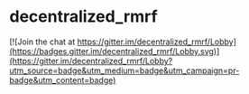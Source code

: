 # decentralized_rmrf

[![Join the chat at https://gitter.im/decentralized_rmrf/Lobby](https://badges.gitter.im/decentralized_rmrf/Lobby.svg)](https://gitter.im/decentralized_rmrf/Lobby?utm_source=badge&utm_medium=badge&utm_campaign=pr-badge&utm_content=badge)
